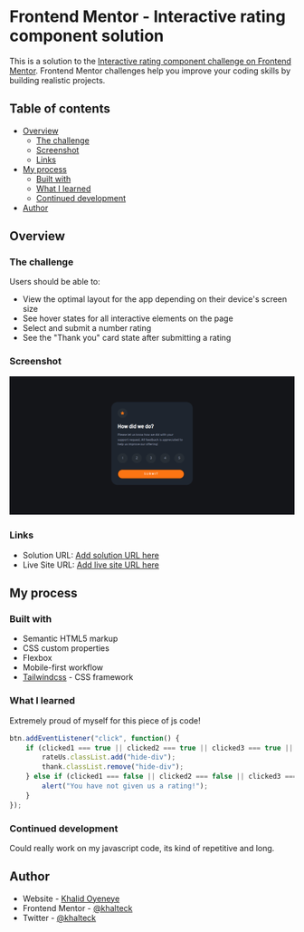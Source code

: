# Frontend Mentor - Interactive rating component solution

This is a solution to the [Interactive rating component challenge on Frontend Mentor](https://www.frontendmentor.io/challenges/interactive-rating-component-koxpeBUmI). Frontend Mentor challenges help you improve your coding skills by building realistic projects. 

## Table of contents

- [Overview](#overview)
  - [The challenge](#the-challenge)
  - [Screenshot](#screenshot)
  - [Links](#links)
- [My process](#my-process)
  - [Built with](#built-with)
  - [What I learned](#what-i-learned)
  - [Continued development](#continued-development)
- [Author](#author)

## Overview

### The challenge

Users should be able to:

- View the optimal layout for the app depending on their device's screen size
- See hover states for all interactive elements on the page
- Select and submit a number rating
- See the "Thank you" card state after submitting a rating

### Screenshot

![](./screencapture-127-0-0-1-5500-dist-index-html-2022-06-13-14_03_27.png)

### Links

- Solution URL: [Add solution URL here](https://www.frontendmentor.io/solutions/expenses-chart-component-Uqg3fkBgzi)
- Live Site URL: [Add live site URL here](https://khalteck.github.io/interactive-rating)

## My process

### Built with

- Semantic HTML5 markup
- CSS custom properties
- Flexbox
- Mobile-first workflow
- [Tailwindcss](https://tailwindcss.com/) - CSS framework

### What I learned

Extremely proud of myself for this piece of js code!

```js
btn.addEventListener("click", function() {
    if (clicked1 === true || clicked2 === true || clicked3 === true || clicked4 === true || clicked5 === true) {
        rateUs.classList.add("hide-div");
        thank.classList.remove("hide-div");
    } else if (clicked1 === false || clicked2 === false || clicked3 === false || clicked4 === false || clicked5 === false){
        alert("You have not given us a rating!");
    }
});
```

### Continued development

Could really work on my javascript code, its kind of repetitive and long.

## Author

- Website - [Khalid Oyeneye](https://khalteck.github.io/New-portfolio/)
- Frontend Mentor - [@khalteck](https://www.frontendmentor.io/profile/khalteck)
- Twitter - [@khalteck](https://www.twitter.com/khalteck)
